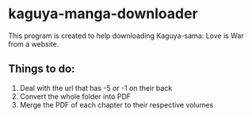 # kaguya-manga-downloader

This program is created to help downloading Kaguya-sama: Love is War from a website.

## Things to do:
1. Deal with the url that has -5 or -1 on their back
2. Convert the whole folder into PDF
3. Merge the PDF of each chapter to their respective volumes